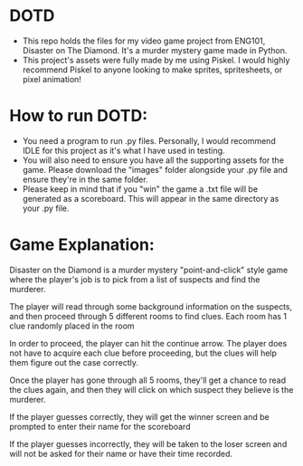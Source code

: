 # DOTD
- This repo holds the files for my video game project from ENG101, Disaster on The Diamond. It's a murder mystery game made in Python.
- This project's assets were fully made by me using Piskel. I would highly recommend Piskel to anyone looking to make sprites, spritesheets, or pixel animation!


# How to run DOTD: 

- You need a program to run .py files. Personally, I would recommend IDLE for this project as it's what I have used in testing. 
- You will also need to ensure you have all the supporting assets for the game. Please download the "images" folder alongside your .py file and ensure they're in the same folder. 
- Please keep in mind that if you "win" the game a .txt file will be generated as a scoreboard. This will appear in the same directory as your .py file. 


# Game Explanation: 

Disaster on the Diamond is a murder mystery "point-and-click" style game where the player's job is to pick from a list of suspects and find the murderer. 

The player will read through some background information on the suspects, and then proceed through 5 different rooms to find clues. Each room has 1 clue randomly placed in the room

In order to proceed, the player can hit the continue arrow. The player does not have to acquire each clue before proceeding, but the clues will help them figure out the case correctly.

Once the player has gone through all 5 rooms, they'll get a chance to read the clues again, and then they will click on which suspect they believe is the murderer. 

If the player guesses correctly, they will get the winner screen and be prompted to enter their name for the scoreboard

If the player guesses incorrectly, they will be taken to the loser screen and will not be asked for their name or have their time recorded. 
